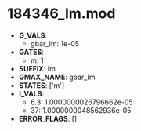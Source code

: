 # 184346_Im.mod

- **G_VALS**:
  - gbar_Im: 1e-05
- **GATES**:
  - m: 1
- **SUFFIX**: Im
- **GMAX_NAME**: gbar_Im
- **STATES**: ['m']
- **I_VALS**:
  - 6.3: 1.0000000026796662e-05
  - 37: 1.0000000048562936e-05
- **ERROR_FLAGS**: []
